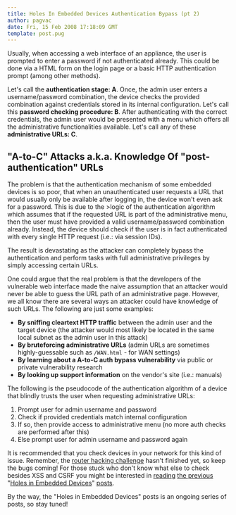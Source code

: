```yaml
---
title: Holes In Embedded Devices Authentication Bypass (pt 2)
author: pagvac
date: Fri, 15 Feb 2008 17:18:09 GMT
template: post.pug
---
```


Usually, when accessing a web interface of an appliance, the user is prompted to enter a password if not authenticated already. This could be done via a HTML form on the login page or a basic HTTP authentication prompt (among other methods).

Let's call the **authentication stage: A**. Once, the admin user enters a username/password combination, the device checks the provided combination against credentials stored in its internal configuration. Let's call this **password checking procedure: B**. After authenticating with the correct credentials, the admin user would be presented with a menu which offers all the administrative functionalities available. Let's call any of these **administrative URLs: C**.

## "A-to-C" Attacks a.k.a. Knowledge Of "post-authentication" URLs

The problem is that the authentication mechanism of some embedded devices is so poor, that when an unauthenticated user requests a URL that would usually only be available after logging in, the device won't even ask for a password. This is due to the >logic of the authentication algorithm which assumes that if the requested URL is part of the administrative menu, then the user must have provided a valid username/password combination already. Instead, the device should check if the user is in fact authenticated with every single HTTP request (i.e.: via session IDs).

The result is devastating as the attacker can completely bypass the authentication and perform tasks with full administrative privileges by simply accessing certain URLs.

One could argue that the real problem is that the developers of the vulnerable web interface made the naive assumption that an attacker would never be able to guess the URL path of an administrative page. However, we all know there are several ways an attacker could have knowledge of such URLs. The following are just some examples:

* **By sniffing cleartext HTTP traffic** between the admin user and the target device (the attacker would most likely be located in the same local subnet as the admin user in this attack)
* **By bruteforcing administrative URLs** (admin URLs are sometimes highly-guessable such as `/WAN.html` - for WAN settings)
* **By learning about a A-to-C auth bypass vulnerability** via public or private vulnerability research
* **By looking up support information** on the vendor's site (i.e.: manuals)

The following is the pseudocode of the authentication algorithm of a device that blindly trusts the user when requesting administrative URLs:

1. Prompt user for admin username and password
2. Check if provided credentials match internal configuration
3. If so, then provide access to administrative menu (no more auth checks are performed after this)
4. Else prompt user for admin username and password again

It is recommended that you check devices in your network for this kind of issue. Remember, the [router hacking challenge](/blog/router-hacking-challenge) hasn't finished yet, so keep the bugs coming! For those stuck who don't know what else to check besides XSS and CSRF you might be interested in [reading](/blog/holes-in-embedded-devices-authentication-bypass-pt-1)  [the previous](/blog/holes-in-embedded-devices-ip-based-session-management) "[Holes in Embedded Devices](/blog/holes-in-embedded-devices-binary-state-session-management)" [posts](/blog/holes-in-embedded-devices-desynchronized-service-acting-as-backdoor).

By the way, the "Holes in Embedded Devices" posts is an ongoing series of posts, so stay tuned!

